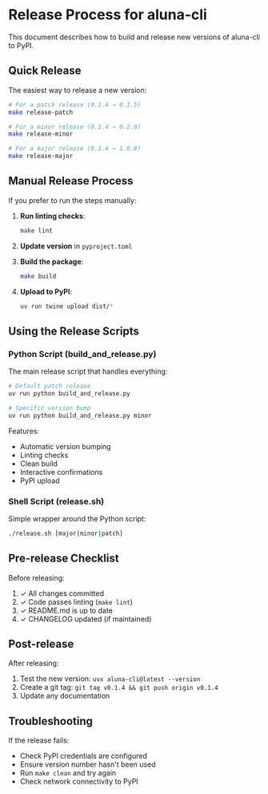 # Release Process for aluna-cli

This document describes how to build and release new versions of aluna-cli to PyPI.

## Quick Release

The easiest way to release a new version:

```bash
# For a patch release (0.1.4 → 0.1.5)
make release-patch

# For a minor release (0.1.4 → 0.2.0)
make release-minor

# For a major release (0.1.4 → 1.0.0)
make release-major
```

## Manual Release Process

If you prefer to run the steps manually:

1. **Run linting checks**:
   ```bash
   make lint
   ```

2. **Update version** in `pyproject.toml`

3. **Build the package**:
   ```bash
   make build
   ```

4. **Upload to PyPI**:
   ```bash
   uv run twine upload dist/*
   ```

## Using the Release Scripts

### Python Script (build_and_release.py)

The main release script that handles everything:

```bash
# Default patch release
uv run python build_and_release.py

# Specific version bump
uv run python build_and_release.py minor
```

Features:
- Automatic version bumping
- Linting checks
- Clean build
- Interactive confirmations
- PyPI upload

### Shell Script (release.sh)

Simple wrapper around the Python script:

```bash
./release.sh [major|minor|patch]
```

## Pre-release Checklist

Before releasing:
1. ✓ All changes committed
2. ✓ Code passes linting (`make lint`)
3. ✓ README.md is up to date
4. ✓ CHANGELOG updated (if maintained)

## Post-release

After releasing:
1. Test the new version: `uvx aluna-cli@latest --version`
2. Create a git tag: `git tag v0.1.4 && git push origin v0.1.4`
3. Update any documentation

## Troubleshooting

If the release fails:
- Check PyPI credentials are configured
- Ensure version number hasn't been used
- Run `make clean` and try again
- Check network connectivity to PyPI